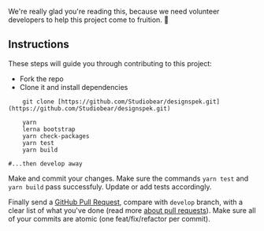 We're really glad you're reading this, because we need volunteer developers to help this project come to fruition. 👏

## Instructions

These steps will guide you through contributing to this project:

- Fork the repo
- Clone it and install dependencies

```shell
	git clone [https://github.com/Studiobear/designspek.git](https://github.com/Studiobear/designspek.git)

	yarn
	lerna bootstrap
	yarn check-packages
	yarn test
	yarn build

#...then develop away
```

Make and commit your changes. Make sure the commands `yarn test` and `yarn build` pass successfuly. Update or add tests accordingly.

Finally send a [GitHub Pull Request](https://github.com/Studiobear/designspek/pulls), compare with `develop` branch, with a clear list of what you've done (read more [about pull requests](https://help.github.com/articles/about-pull-requests/)). Make sure all of your commits are atomic (one feat/fix/refactor per commit).
